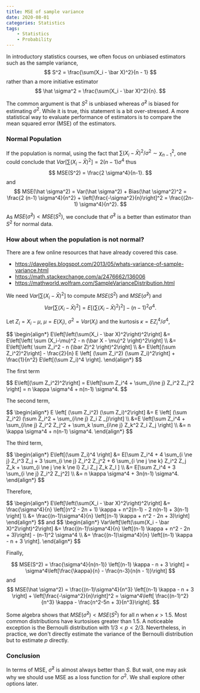 ```yaml
---
title: MSE of sample variance
date: 2020-08-01
categories: Statistics
tags: 
    - Statistics
    - Probability
---
```


In introductory statistics courses, we often focus on unbiased estimators such as the sample variance,
$$
S^2 = \frac{\sum(X_i - \bar X)^2}{n - 1}
$$
rather than a more initiative estimator
$$
\hat \sigma^2 = \frac{\sum(X_i - \bar X)^2}{n}.
$$

The common argument is that $S^2$ is unbiased whereas $\hat \sigma^2$ is biased for estimating $\sigma^2$. While it is true, this statement is a bit over-stressed. A more statistical way to evaluate performance of estimators is to compare the mean squared error (MSE) of the estimators.

### Normal Population

If the population is normal, using the fact that
$\sum(X_i - \bar X)^2 / \sigma^2 \sim \chi^2_{n-1}$, one could conclude that $Var[\sum(X_i - \bar X)^2] = 2(n-1) \sigma^4$ thus
$$
MSE(S^2) = \frac{2 \sigma^4}{n-1}.
$$
and
$$
MSE(\hat \sigma^2) = Var(\hat \sigma^2) + Bias(\hat \sigma^2)^2 = \frac{2 (n-1) \sigma^4}{n^2} + \left[\frac{-\sigma^2}{n}\right]^2 = \frac{(2n-1) \sigma^4}{n^2}.
$$

As $MSE(\hat \sigma^2) < MSE(S^2)$, we conclude that $\hat \sigma^2$ is a better than estimator than $S^2$ for normal data.

### How about when the population is not normal?

There are a few online resources that have already covered this case.

- https://davegiles.blogspot.com/2013/05/whats-variance-of-sample-variance.html
- https://math.stackexchange.com/a/2476662/136006
- https://mathworld.wolfram.com/SampleVarianceDistribution.html

We need $Var\left[\sum(X_i - \bar X)^2\right]$ to compute $MSE(S^2)$ and $MSE(\hat \sigma^2)$ and
$$
Var\left[\sum(X_i - \bar X)^2\right] =  E\left[\left(\sum(X_i - \bar X)^2\right)^2\right] - (n-1)^2\sigma^4.
$$ 

Let $Z_i = X_i - \mu$, $\mu = E(X_i)$, $\sigma^2 = Var(X_i)$ and the kurtosis $\kappa = E Z_i^4/\sigma^4$,

<span>
$$
\begin{align*}
E\left[\left(\sum(X_i - \bar X)^2\right)^2\right] &= E\left[\left( \sum (X_i-\mu)^2 - n (\bar X - \mu)^2 \right)^2\right] \\
&= E\left[\left( \sum Z_i^2 - n (\bar Z)^2 \right)^2\right] \\
&= E\left[(\sum Z_i^2)^2\right] - \frac{2}{n} E \left[ (\sum Z_i^2) (\sum Z_i)^2\right] + \frac{1}{n^2} E\left[(\sum Z_i)^4 \right].
\end{align*}
$$
</span>

The first term

<span>
$$
E\left[(\sum Z_i^2)^2\right] = E\left[\sum Z_i^4 + \sum_{i\ne j} Z_i^2 Z_j^2 \right] = n \kappa \sigma^4 + n(n-1) \sigma^4.
$$
</span>

The second term,

<span>
$$
\begin{align*}
E \left[ (\sum Z_i^2) (\sum Z_i)^2\right] &= E \left[ (\sum Z_i^2) (\sum Z_i^2 + \sum_{i\ne j} Z_i Z
_j)\right] \\
&=E \left[\sum Z_i^4 + \sum_{i\ne j} Z_i^2 Z_j^2 + \sum_k \sum_{i\ne j} Z_k^2 Z_i Z_j \right] \\
&= n \kappa \sigma^4 + n(n-1) \sigma^4.
\end{align*}
$$
</span>

The third term,

<span>
$$
\begin{align*}
E\left[(\sum Z_i)^4 \right] &= E[\sum Z_i^4 + 4 \sum_{i \ne j} Z_i^3 Z_j + 3 \sum_{i \ne j} Z_i^2 Z_j^2 + 6 \sum_{i \ne j \ne k} Z_i^2 Z_j Z_k +  \sum_{i \ne j \ne k \ne l} Z_i Z_j Z_k Z_l ] \\
&= E[\sum Z_i^4 + 3 \sum_{i \ne j} Z_i^2 Z_j^2] \\
&= n \kappa \sigma^4 + 3n(n-1) \sigma^4.
\end{align*}
$$
</span>


Therefore,

<span>
$$
\begin{align*}
E\left[\left(\sum(X_i - \bar X)^2\right)^2\right] &= \frac{\sigma^4}{n} \left[(n^2 - 2n + 1) \kappa + n^2(n-1) - 2 n(n-1) + 3(n-1) \right] \\
&= \frac{(n-1)\sigma^4}{n} \left[(n-1) \kappa + n^2 - 2n + 3)\right]
\end{align*}
$$
</span>
and
<span>
$$
\begin{align*}
Var\left[\left(\sum(X_i - \bar X)^2\right)^2\right] &=  \frac{(n-1)\sigma^4}{n} \left[(n-1) \kappa + n^2 - 2n + 3)\right] - (n-1)^2 \sigma^4 \\
&= \frac{(n-1)\sigma^4}{n} \left[(n-1) \kappa - n + 3 \right].
\end{align*}
$$
</span>


Finally,

$$
MSE(S^2) = \frac{\sigma^4}{n(n-1)} \left[(n-1) \kappa - n + 3 \right] = \sigma^4\left[\frac{\kappa}{n} - \frac{n-3}{n(n - 1)}\right]
$$
and
$$
MSE(\hat \sigma^2) = \frac{(n-1)\sigma^4}{n^3} \left[(n-1) \kappa - n + 3 \right] + \left[\frac{-\sigma^2}{n}\right]^2 =  \sigma^4\left[ \frac{(n-1)^2}{n^3} \kappa - \frac{n^2-5n + 3}{n^3}\right].
$$

Some algebra shows that $MSE(\hat \sigma^2) < MSE(S^2)$ for all $n$ when $\kappa > 1.5$. Most common distributions have kurtosises greater than 1.5. A noticeable exception is the Bernoulli distribution with $1/3<p<2/3$. Nevertheless, in practice, we don't directly estimate the variance of the Bernoulli distribution but to estimate $p$ directly.



### Conclusion

In terms of MSE, $\hat \sigma^2$ is almost always better than $S$. But wait, one may ask why we should use MSE as a loss function for $\sigma^2$. We shall explore other options later.

